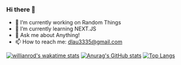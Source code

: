 ### Hi there 👋
- 🔭 I’m currently working on Random Things
- 🌱 I’m currently learning NEXT.JS
- 💬 Ask me about Anything!
- 📫 How to reach me: dlau3335@gmail.com
<!-- - ⚡ Fun fact: ... -->

[![willianrod's wakatime stats](https://github-readme-stats.vercel.app/api/wakatime?username=nycallusion@gmail.com)](https://github.com/anuraghazra/github-readme-stats)
[![Anurag's GitHub stats](https://github-readme-stats.vercel.app/api?username=nycallusion)](https://github.com/anuraghazra/github-readme-stats)
[![Top Langs](https://github-readme-stats.vercel.app/api/top-langs/?username=nycallusion)](https://github.com/anuraghazra/github-readme-stats)

